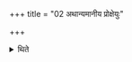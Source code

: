 +++
title = "02 अथान्यमानीय प्रोक्षेयुः"

+++

<details><summary>थिते</summary>

अथान्यमानीय प्रोक्षेयुः २
</details>
